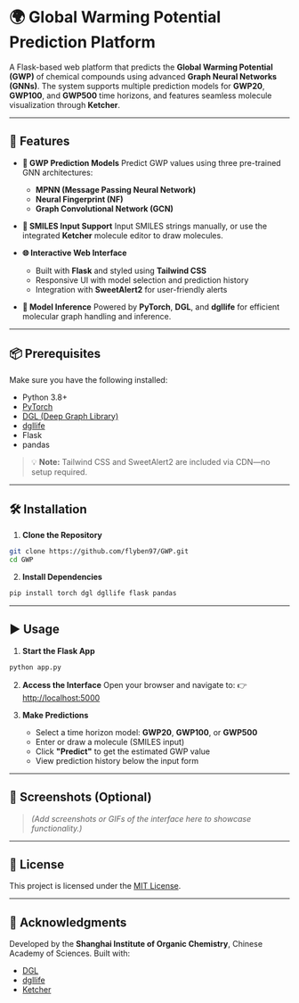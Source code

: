 # 🌍 Global Warming Potential Prediction Platform

A Flask-based web platform that predicts the **Global Warming Potential (GWP)** of chemical compounds using advanced **Graph Neural Networks (GNNs)**. The system supports multiple prediction models for **GWP20**, **GWP100**, and **GWP500** time horizons, and features seamless molecule visualization through **Ketcher**.

---

## 🚀 Features

* **🔬 GWP Prediction Models**
  Predict GWP values using three pre-trained GNN architectures:

  * **MPNN (Message Passing Neural Network)**
  * **Neural Fingerprint (NF)**
  * **Graph Convolutional Network (GCN)**

* **🧪 SMILES Input Support**
  Input SMILES strings manually, or use the integrated **Ketcher** molecule editor to draw molecules.

* **🌐 Interactive Web Interface**

  * Built with **Flask** and styled using **Tailwind CSS**
  * Responsive UI with model selection and prediction history
  * Integration with **SweetAlert2** for user-friendly alerts

* **🧠 Model Inference**
  Powered by **PyTorch**, **DGL**, and **dgllife** for efficient molecular graph handling and inference.

---

## 📦 Prerequisites

Make sure you have the following installed:

* Python 3.8+
* [PyTorch](https://pytorch.org/)
* [DGL (Deep Graph Library)](https://www.dgl.ai/)
* [dgllife](https://lifesci.dgl.ai/)
* Flask
* pandas

> 💡 **Note:** Tailwind CSS and SweetAlert2 are included via CDN—no setup required.

---

## 🛠️ Installation

1. **Clone the Repository**

```bash
git clone https://github.com/flyben97/GWP.git
cd GWP
```

2. **Install Dependencies**

```bash
pip install torch dgl dgllife flask pandas
```

---

## ▶️ Usage

1. **Start the Flask App**

```bash
python app.py
```

2. **Access the Interface**
   Open your browser and navigate to:
   👉 [http://localhost:5000](http://localhost:5000)

3. **Make Predictions**

   * Select a time horizon model: **GWP20**, **GWP100**, or **GWP500**
   * Enter or draw a molecule (SMILES input)
   * Click **"Predict"** to get the estimated GWP value
   * View prediction history below the input form

---

## 📸 Screenshots (Optional)

> *(Add screenshots or GIFs of the interface here to showcase functionality.)*

---

## 📄 License

This project is licensed under the [MIT License](LICENSE).

---

## 🙏 Acknowledgments

Developed by the **Shanghai Institute of Organic Chemistry**, Chinese Academy of Sciences.
Built with:

* [DGL](https://www.dgl.ai/)
* [dgllife](https://lifesci.dgl.ai/)
* [Ketcher](https://lifescience.opensource.epam.com/ketcher/)



